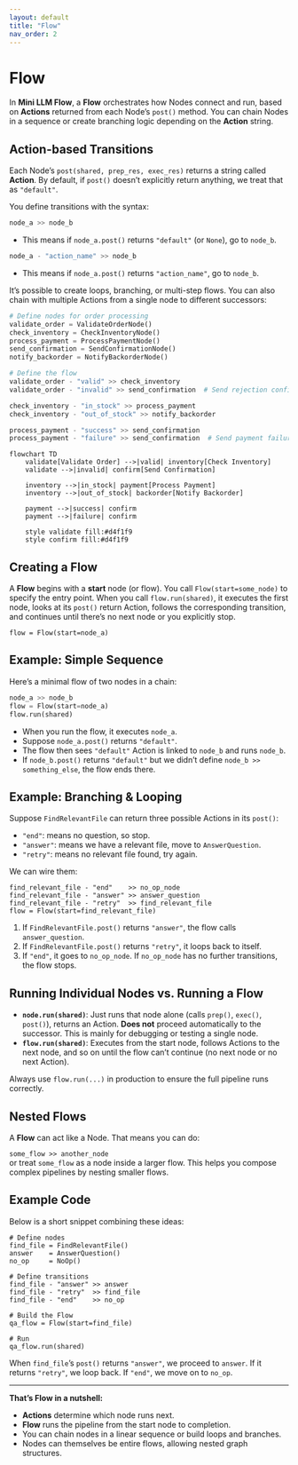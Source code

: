 ```yaml
---
layout: default
title: "Flow"
nav_order: 2
---
```


# Flow

In **Mini LLM Flow**, a **Flow** orchestrates how Nodes connect and run, based on **Actions** returned from each Node’s `post()` method. You can chain Nodes in a sequence or create branching logic depending on the **Action** string.

## Action-based Transitions

Each Node’s `post(shared, prep_res, exec_res)` returns a string called **Action**. By default, if `post()` doesn’t explicitly return anything, we treat that as `"default"`.

You define transitions with the syntax:

```python 
node_a >> node_b
```  
- This means if `node_a.post()` returns `"default"` (or `None`), go to `node_b`.

```python
node_a - "action_name" >> node_b
```  
- This means if `node_a.post()` returns `"action_name"`, go to `node_b`.

It’s possible to create loops, branching, or multi-step flows. You can also chain with multiple Actions from a single node to different successors:

```python
# Define nodes for order processing
validate_order = ValidateOrderNode()
check_inventory = CheckInventoryNode()
process_payment = ProcessPaymentNode()
send_confirmation = SendConfirmationNode()
notify_backorder = NotifyBackorderNode()

# Define the flow
validate_order - "valid" >> check_inventory
validate_order - "invalid" >> send_confirmation  # Send rejection confirmation

check_inventory - "in_stock" >> process_payment
check_inventory - "out_of_stock" >> notify_backorder

process_payment - "success" >> send_confirmation
process_payment - "failure" >> send_confirmation  # Send payment failure notice
```

```mermaid
flowchart TD
    validate[Validate Order] -->|valid| inventory[Check Inventory]
    validate -->|invalid| confirm[Send Confirmation]
    
    inventory -->|in_stock| payment[Process Payment]
    inventory -->|out_of_stock| backorder[Notify Backorder]
    
    payment -->|success| confirm
    payment -->|failure| confirm

    style validate fill:#d4f1f9
    style confirm fill:#d4f1f9
```

## Creating a Flow

A **Flow** begins with a **start** node (or flow). You call `Flow(start=some_node)` to specify the entry point. When you call `flow.run(shared)`, it executes the first node, looks at its `post()` return Action, follows the corresponding transition, and continues until there’s no next node or you explicitly stop.

```flow = Flow(start=node_a)```



## Example: Simple Sequence

Here’s a minimal flow of two nodes in a chain:

```python
node_a >> node_b
flow = Flow(start=node_a)
flow.run(shared)
```

- When you run the flow, it executes `node_a`.  
- Suppose `node_a.post()` returns `"default"`.  
- The flow then sees `"default"` Action is linked to `node_b` and runs `node_b`.  
- If `node_b.post()` returns `"default"` but we didn’t define `node_b >> something_else`, the flow ends there.

## Example: Branching & Looping

Suppose `FindRelevantFile` can return three possible Actions in its `post()`:

- `"end"`: means no question, so stop.  
- `"answer"`: means we have a relevant file, move to `AnswerQuestion`.  
- `"retry"`: means no relevant file found, try again.

We can wire them:

``` 
find_relevant_file - "end"    >> no_op_node
find_relevant_file - "answer" >> answer_question
find_relevant_file - "retry"  >> find_relevant_file
flow = Flow(start=find_relevant_file)
```

1. If `FindRelevantFile.post()` returns `"answer"`, the flow calls `answer_question`.
2. If `FindRelevantFile.post()` returns `"retry"`, it loops back to itself.
3. If `"end"`, it goes to `no_op_node`. If `no_op_node` has no further transitions, the flow stops.

## Running Individual Nodes vs. Running a Flow

- **`node.run(shared)`**: Just runs that node alone (calls `prep()`, `exec()`, `post()`), returns an Action. **Does not** proceed automatically to the successor. This is mainly for debugging or testing a single node.
- **`flow.run(shared)`**: Executes from the start node, follows Actions to the next node, and so on until the flow can’t continue (no next node or no next Action).

Always use `flow.run(...)` in production to ensure the full pipeline runs correctly.

## Nested Flows

A **Flow** can act like a Node. That means you can do:

```some_flow >> another_node```  
or treat `some_flow` as a node inside a larger flow. This helps you compose complex pipelines by nesting smaller flows.

## Example Code

Below is a short snippet combining these ideas:

``` 
# Define nodes
find_file = FindRelevantFile()
answer    = AnswerQuestion()
no_op     = NoOp()

# Define transitions
find_file - "answer" >> answer
find_file - "retry"  >> find_file
find_file - "end"    >> no_op

# Build the Flow
qa_flow = Flow(start=find_file)

# Run
qa_flow.run(shared)
```

When `find_file`’s `post()` returns `"answer"`, we proceed to `answer`. If it returns `"retry"`, we loop back. If `"end"`, we move on to `no_op`.

---

**That’s Flow in a nutshell:**  
- **Actions** determine which node runs next.  
- **Flow** runs the pipeline from the start node to completion.  
- You can chain nodes in a linear sequence or build loops and branches.  
- Nodes can themselves be entire flows, allowing nested graph structures.